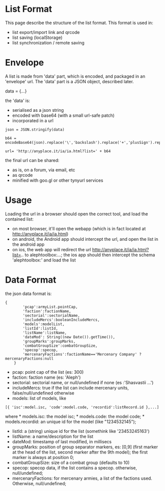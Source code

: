 # List Format #

This page describe the structure of the list format. This format is used in:
  * list export/import link and qrcode
  * list saving (localStorage)
  * list synchronization / remote saving

# Envelope #

A list is made from 'data' part, which is encoded, and packaged in an 'envelope' url. The 'data' part is a JSON object, described later.

data = {...}

the 'data' is:
  * serialised as a json string
  * encoded with base64 (with a small url-safe patch)
  * incorporated in a url
```
json = JSON.stringify(data)

b64 = encodeBase64(json).replace('\','backslash').replace('+','plusSign').replace('=','equalsSign')

url= 'http://anyplace.it/ia/ia.html?list=' + b64
```

the final url can be shared:
  * as is, on a forum, via email, etc
  * as qrcode
  * minified with goo.gl or other tynyurl services

# Usage #

Loading the url in a browser should open the correct tool, and load the contained list:
  * on most browser, it'll open the webapp (which is in fact located at http://anyplace.it/ia/ia.html)
  * on android, the Android app should intercept the url, and open the list in the android app
  * on ios, the web app will redirect the url http://anyplace.it/ia/ia.html?list=.. to alephtoolbox:...; the ios app should then intercept the schema 'alephtoolbox:' and load the list

# Data Format #

the json data format is:
```
{
        'pcap':armyList.pointCap,
        'faction':factionName,
        'sectorial':sectorialName,
        'includeMercs':booleanIncludeMercs,
        'models':modelList,
        'listId':listId,
        'listName':listName,
        'dateMod': String((new Date()).getTime()),
        'groupMarks':groupMarks,
        'combatGroupSize':combatGroupSize,
        'specop':specop,
        'mercenaryFactions':factionName=='Mercenary Company' ?mercenaryFactions:null
    }
```

  * pcap: point cap of the list (es: 300)
  * faction: faction name (es: 'Aleph')
  * sectorial: sectorial name, or null/undefined if none (es :'Shasvastii  ...')
  * includeMercs: true if the list can include mercenary units, false/null/undefined otherwise
  * models: list of models, like
```
[{ 'isc':model.isc, 'code':model.code, 'recordid':listRecord.id },...]
```
where
    * models.isc: the model isc;
    * models.code: the model code;
    * models.recordid: an unique id for the model (like "1234532145");

  * listId: a (string) unique id for the list (somethink like '23453245163')
  * listName: a name/description for the list
  * dateMod: timestamp of last modified, in millisecs
  * groupMarks: position of group separator markers, es: [0,9] (first marker at the head of the list, second marker after the 9th model); the first marker is always at position 0;
  * combatGroupSize: size of a combat group (defaults to 10)
  * specop: specop data, if the list contains a specop. otherwise, null/undefined;
  * mercenaryFactions: for mercenary armies, a list of the factions used. Otherwise, null/undefined;